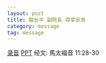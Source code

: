 ```yaml
---
layout: post
title: 龍台平 副院長 得享安息
category: message
tag: message
---
```


[录音](https://drive.google.com/open?id=1HS7eZ6ym0uHZ4Iz4ZeIEH2qMjKgnZpj4) [PPT](https://drive.google.com/open?id=1Nwc0AkybZgJju7NAK-qDUWput10vVI9p) 经文: 馬太福音 11:28-30
